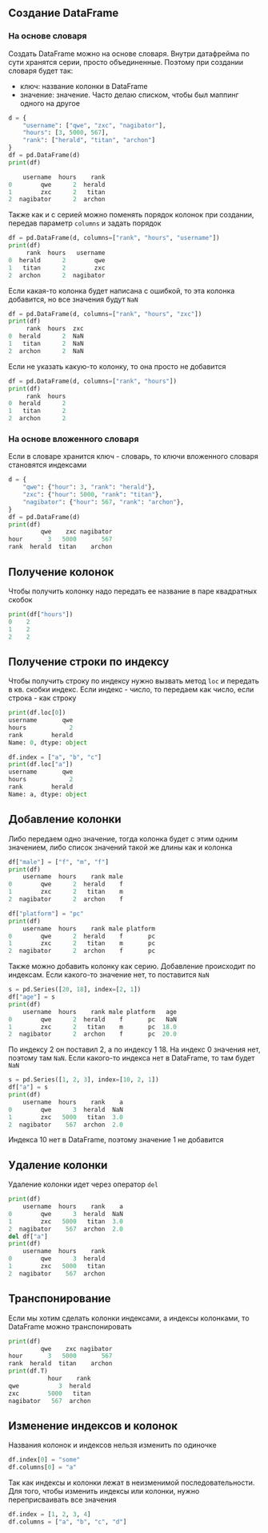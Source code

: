 ## Создание DataFrame
### На основе словаря
Создать DataFrame можно на основе словаря. Внутри датафрейма по сути хранятся серии, просто объединенные. Поэтому при создании словаря будет так: 
- ключ: название колонки в DataFrame
- значение: значение. Часто делаю списком, чтобы был маппинг одного на другое
```python
d = {
    "username": ["qwe", "zxc", "nagibator"],
    "hours": [3, 5000, 567],
    "rank": ["herald", "titan", "archon"]
}
df = pd.DataFrame(d)
print(df)

    username  hours    rank
0        qwe      2  herald
1        zxc      2   titan
2  nagibator      2  archon
```
Также как и с серией можно поменять порядок колонок при создании, передав параметр `columns` и задать порядок
```python
df = pd.DataFrame(d, columns=["rank", "hours", "username"])
print(df)
     rank  hours   username
0  herald      2        qwe
1   titan      2        zxc
2  archon      2  nagibator
```
Если какая-то колонка будет написана с ошибкой, то эта колонка добавится, но все значения будут `NaN`
```python
df = pd.DataFrame(d, columns=["rank", "hours", "zxc"])
print(df)
     rank  hours  zxc
0  herald      2  NaN
1   titan      2  NaN
2  archon      2  NaN
```
Если не указать какую-то колонку, то она просто не добавится
```python
df = pd.DataFrame(d, columns=["rank", "hours"])
print(df)
     rank  hours
0  herald      2
1   titan      2
2  archon      2
```
### На основе вложенного словаря
Если в словаре хранится ключ - словарь, то ключи вложенного словаря становятся индексами
```python
d = {
    "qwe": {"hour": 3, "rank": "herald"},
    "zxc": {"hour": 5000, "rank": "titan"},
    "nagibator": {"hour": 567, "rank": "archon"},
}
df = pd.DataFrame(d)
print(df)
         qwe    zxc nagibator
hour       3   5000       567
rank  herald  titan    archon
```

## Получение колонок
Чтобы получить колонку надо передать ее название в паре квадратных скобок
```python
print(df["hours"])
0    2
1    2
2    2
```
## Получение строки по индексу
Чтобы получить строку по индексу нужно вызвать метод `loc` и передать в кв. скобки индекс. Если индекс - число, то передаем как число, если строка - как строку
```python
print(df.loc[0])
username       qwe
hours            2
rank        herald
Name: 0, dtype: object
```
```python
df.index = ["a", "b", "c"]
print(df.loc["a"])
username       qwe
hours            2
rank        herald
Name: a, dtype: object
```
## Добавление колонки
Либо передаем одно значение, тогда колонка будет с этим одним значением, либо список значений такой же длины как и колонка
```python
df["male"] = ["f", "m", "f"]
print(df)
    username  hours    rank male
0        qwe      2  herald    f
1        zxc      2   titan    m
2  nagibator      2  archon    f
```
```python
df["platform"] = "pc"
print(df)
    username  hours    rank male platform
0        qwe      2  herald    f       pc
1        zxc      2   titan    m       pc
2  nagibator      2  archon    f       pc
```
Также можно добавить колонку как серию. Добавление происходит по индексам. Если какого-то значение нет, то поставится `NaN`
```python
s = pd.Series([20, 18], index=[2, 1])
df["age"] = s
print(df)
    username  hours    rank male platform   age
0        qwe      2  herald    f       pc   NaN
1        zxc      2   titan    m       pc  18.0
2  nagibator      2  archon    f       pc  20.0
```
По индексу 2 он поставил 2, а по индексу 1 18. На индекс 0 значения нет, поэтому там `NaN`. Если какого-то индекса нет в DataFrame, то там будет `NaN`
```python
s = pd.Series([1, 2, 3], index=[10, 2, 1])
df["a"] = s
print(df)
    username  hours    rank    a
0        qwe      3  herald  NaN
1        zxc   5000   titan  3.0
2  nagibator    567  archon  2.0
```
Индекса 10 нет в DataFrame, поэтому значение 1 не добавится
## Удаление колонки
Удаление колонки идет через оператор `del`
```python
print(df)
    username  hours    rank    a
0        qwe      3  herald  NaN
1        zxc   5000   titan  3.0
2  nagibator    567  archon  2.0
del df["a"]
print(df)
    username  hours    rank
0        qwe      3  herald
1        zxc   5000   titan
2  nagibator    567  archon
```
## Транспонирование 
Если мы хотим сделать колонки индексами, а индексы колонками, то DataFrame можно транспонировать
```python
print(df)
         qwe    zxc nagibator
hour       3   5000       567
rank  herald  titan    archon
print(df.T)
           hour    rank
qwe           3  herald
zxc        5000   titan
nagibator   567  archon
```
## Изменение индексов и колонок
Названия колонок и индексов нельзя изменить по одиночке
```python
df.index[0] = "some"
df.columns[0] = "a"
```
Так как индексы и колонки лежат в неизменимой последовательности. Для того, чтобы изменить индексы или колонки, нужно переприсваивать все значения
```python
df.index = [1, 2, 3, 4]
df.columns = ["a", "b", "c", "d"]
```